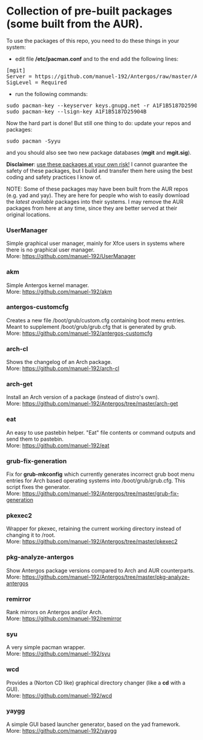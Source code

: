 # Collection of pre-built packages (some built from the AUR).

To use the packages of this repo, you need to do these things in your system:
- edit file <b>/etc/pacman.conf</b> and to the end add the following lines:
<pre>
[mgit]
Server = https://github.com/manuel-192/Antergos/raw/master/Antergos-packages
SigLevel = Required
</pre>
- run the following commands:
<pre>
sudo pacman-key --keyserver keys.gnupg.net -r A1F1B5187D25904B
sudo pacman-key --lsign-key A1F1B5187D25904B
</pre>
Now the hard part is done! But still one thing to do: update your repos and packages:
<pre>
sudo pacman -Syyu
</pre>
and you should also see two new package databases (<b>mgit</b> and <b>mgit.sig</b>).


<b>Disclaimer</b>: <u>use these packages at your own risk!</u> I cannot guarantee the safety of these packages, but I build and transfer them here using the best coding and safety practices I know of.

NOTE: Some of these packages may have been built from the AUR repos (e.g. yad and yay). They are here for people who wish to easily download the <i>latest available</i> packages into their systems. I may remove the AUR packages from here at any time, since they are better served at their original locations.

### UserManager
Simple graphical user manager, mainly for Xfce users in systems where there is no graphical user manager.<br>
More: https://github.com/manuel-192/UserManager

### akm
Simple Antergos kernel manager.<br>
More: https://github.com/manuel-192/akm

### antergos-customcfg
Creates a new file /boot/grub/custom.cfg containing boot menu entries. Meant to supplement /boot/grub/grub.cfg that is generated by grub.<br>
More: https://github.com/manuel-192/antergos-customcfg

### arch-cl
Shows the changelog of an Arch package.<br>
More: https://github.com/manuel-192/arch-cl

### arch-get
Install an Arch version of a package (instead of distro's own).<br>
More: https://github.com/manuel-192/Antergos/tree/master/arch-get

### eat
An easy to use pastebin helper. "Eat" file contents or command outputs and send them to pastebin.<br>
More: https://github.com/manuel-192/eat

### grub-fix-generation
Fix for <b>grub-mkconfig</b> which currently generates incorrect grub boot menu entries for Arch based operating systems into /boot/grub/grub.cfg. This script fixes the generator.<br>
More: https://github.com/manuel-192/Antergos/tree/master/grub-fix-generation

### pkexec2
Wrapper for pkexec, retaining the current working directory instead of changing it to /root.<br>
More: https://github.com/manuel-192/Antergos/tree/master/pkexec2

### pkg-analyze-antergos
Show Antergos package versions compared to Arch and AUR counterparts.<br>
More: https://github.com/manuel-192/Antergos/tree/master/pkg-analyze-antergos

### remirror
Rank mirrors on Antergos and/or Arch.<br>
More: https://github.com/manuel-192/remirror

### syu
A very simple pacman wrapper.<br>
More: https://github.com/manuel-192/syu

### wcd
Provides a (Norton CD like) graphical directory changer (like a <b>cd</b> with a GUI).<br>
More: https://github.com/manuel-192/wcd

### yaygg
A simple GUI based launcher generator, based on the yad framework.<br>
More: https://github.com/manuel-192/yaygg
